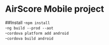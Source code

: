 # AirScore Mobile project

##Install
-`npm install` \
-`ng build --prod --aot` \
-`cordova platform add android` \
-`cordova build android`